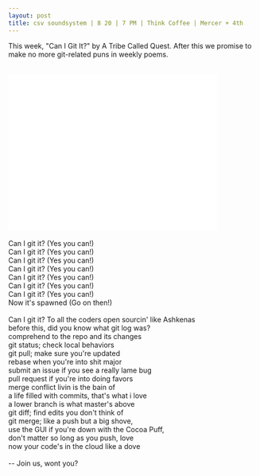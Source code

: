 ```yaml
---
layout: post
title: csv soundsystem | 8 20 | 7 PM | Think Coffee | Mercer + 4th
---
```



This week, "Can I Git It?" by A Tribe Called Quest.  After this we promise to make no more git-related puns in weekly poems.
<br/>
<br/>
<iframe width="420" height="315" src="//www.youtube.com/embed/71ubKHzujy8" frameborder="0" allowfullscreen></iframe>
<br/>
<br/>
Can I git it? (Yes you can!)<br/>
Can I git it? (Yes you can!)<br/>
Can I git it? (Yes you can!)<br/>
Can I git it? (Yes you can!)<br/>
Can I git it? (Yes you can!)<br/>
Can I git it? (Yes you can!)<br/>
Can I git it? (Yes you can!)<br/>
Now it's spawned (Go on then!)<br/>
<br/>
Can I git it? To all the coders open sourcin' like Ashkenas<br/>
before this, did you know what git log was?<br/>
comprehend to the repo and its changes<br/>
git status; check local behaviors<br/>
git pull; make sure you're updated<br/>
rebase when you're into shit major<br/>
submit an issue if you see a really lame bug<br/>
pull request if you're into doing favors<br/>
merge conflict livin is the bain of<br/>
a life filled with commits, that's what i love<br/>
a lower branch is what master's above<br/>
git diff; find edits you don't think of<br/>
git merge; like a push but a big shove,<br/>
use the GUI if you're down with the Cocoa Puff,<br/>
don't matter so long as you push, love<br/>
now your code's in the cloud like a dove<br/>
<br/>
--
Join us, wont you?

